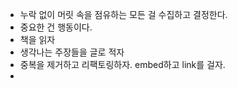 - 누락 없이 머릿 속을 점유하는 모든 걸 수집하고 결정한다.
- 중요한 건 행동이다.
- 책을 읽자
- 생각나는 주장들을 글로 적자
- 중복을 제거하고 리팩토링하자. embed하고 link를 걸자.
-